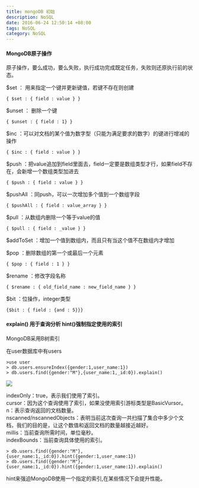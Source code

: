 ```yaml
---
title: mongoDB 初始
description: NoSQL
date: 2016-06-24 12:50:14 +08:00
tags: NoSQL
category: NoSQL
---
```


#### MongoDB原子操作

原子操作，要么成功，要么失败，执行成功完成既定任务，失败则还原执行前的状态。

$set ： 用来指定一个键并更新键值，若键不存在则创建
```
{ $set : { field : value } }
```

$unset ： 删除一个键
```
{ $unset : { field : 1} }
```

$inc ：可以对文档的某个值为数字型（只能为满足要求的数字）的键进行增减的操作
```
{ $inc : { field : value } }
```

$push ：把value追加到field里面去，field一定要是数组类型才行，如果field不存在，会新增一个数组类型加进去
```
{ $push : { field : value } }
```

$pushAll ：同push，可以一次增加多个值到一个数组字段
```
{ $pushAll : { field : value_array } }
```

$pull ：从数组内删除一个等于value的值
```
{ $pull : { field : _value } }
```

$addToSet ：增加一个值到数组内，而且只有当这个值不在数组内才增加


$pop ：删除数组的第一个或最后一个元素
```
{ $pop : { field : 1 } }
```

$rename ：修改字段名称
```
{ $rename : { old_field_name : new_field_name } }
```

$bit ：位操作，integer类型
```
{$bit : { field : {and : 5}}}
```

#### explain() 用于查询分析 hint()强制指定使用的索引
MongoDB采用B树索引

在user数据库中有users
```
>use user
> db.users.ensureIndex({gender:1,user_name:1})
> db.users.find({gender:"M"},{user_name:1,_id:0}).explain()
```
![](https://raw.githubusercontent.com/huobingli/huobingli.github.io/master/img/explain.png)  

indexOnly：true，表示我们使用了索引。   
cursor：因为这个查询使用了索引，如果没使用索引游标类型是BasicVursor。  
n：表示查询返回的文档数量。   
nscanned/nscannedObjects：表明当前这次查询一共扫描了集合中多少个文档，我们的目的是，让这个数值和返回文档的数量越接近越好。   
millis：当前查询所需时间，单位毫秒。   
indexBounds：当前查询具体使用的索引。   

```
> db.users.find({gender:"M"},{user_name:1,_id:0}).hint({gender:1,user_name:1})   
> db.users.find({gender:"M"},{user_name:1,_id:0}).hint({gender:1,user_name:1}).explain()
```
hint来强迫MongoDB使用一个指定的索引,在某些情况下会提升性能。
